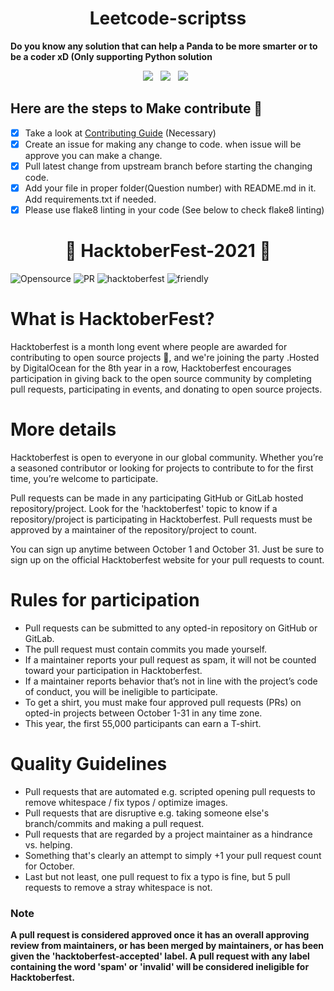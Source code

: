 <h1 align=center> Leetcode-scriptss </h1>

**Do you know any solution that can help a Panda to be more smarter or to be a coder xD (Only supporting Python solution**

<p align="center">
  <a href="#"><img src="https://forthebadge.com/images/badges/built-with-love.svg" /></a>&nbsp;&nbsp;
  <a href="#"><img src="https://forthebadge.com/images/badges/made-with-python.svg" /></a>&nbsp;&nbsp;
  <a href="#"><img src="https://forthebadge.com/images/badges/built-by-developers.svg" /></a>&nbsp;&nbsp;
</p>

## Here are the steps to Make contribute 👣
- [x] Take a look at [Contributing Guide](https://github.com/python-geeks/Leetcode-scripts/blob/main/CONTRIBUTING.md) (Necessary)
- [x] Create an issue for making any change to code. when issue will be approve you can make a change.
- [x] Pull latest change from upstream branch before starting the changing code.
- [x] Add your file in proper folder(Question number) with README.md in it. Add requirements.txt if needed.
- [x] Please use flake8 linting in your code (See below to check flake8 linting)

<h1 align="center"> 🎃 HacktoberFest-2021 🎃</h1>

![Opensource](https://img.shields.io/badge/openSource-%E2%9D%A4-blue) ![PR](https://img.shields.io/badge/PRs-welcome-green) ![hacktoberfest](https://img.shields.io/badge/Hacktoberfest-2021-red) ![friendly](https://img.shields.io/badge/beginner-friendly-l)

# What is HacktoberFest?

Hacktoberfest is a month long event where people are awarded for contributing to open source projects 🙌, and we're joining the party .Hosted by DigitalOcean for the 8th year in a row, Hacktoberfest encourages participation in giving back to the open source community by completing pull requests, participating in events, and donating to open source projects.

# More details

Hacktoberfest is open to everyone in our global community. Whether you’re a seasoned contributor or looking for projects to contribute to for the first time, you’re welcome to participate.

Pull requests can be made in any participating GitHub or GitLab hosted repository/project. Look for the 'hacktoberfest' topic to know if a repository/project is participating in Hacktoberfest. Pull requests must be approved by a maintainer of the repository/project to count.

You can sign up anytime between October 1 and October 31. Just be sure to sign up on the official Hacktoberfest website for your pull requests to count.

# Rules for participation

* Pull requests can be submitted to any opted-in repository on GitHub or GitLab.
* The pull request must contain commits you made yourself.
* If a maintainer reports your pull request as spam, it will not be counted toward your participation in Hacktoberfest.
* If a maintainer reports behavior that’s not in line with the project’s code of conduct, you will be ineligible to participate.
* To get a shirt, you must make four approved pull requests (PRs) on opted-in projects between October 1-31 in any time zone.
* This year, the first 55,000 participants can earn a T-shirt.

# Quality Guidelines

* Pull requests that are automated e.g. scripted opening pull requests to remove whitespace / fix typos / optimize images.
* Pull requests that are disruptive e.g. taking someone else's branch/commits and making a pull request.
* Pull requests that are regarded by a project maintainer as a hindrance vs. helping.
* Something that's clearly an attempt to simply +1 your pull request count for October.
* Last but not least, one pull request to fix a typo is fine, but 5 pull requests to remove a stray whitespace is not.

### Note

**A pull request is considered approved once it has an overall approving review from maintainers, or has been merged by maintainers, or has been given the 'hacktoberfest-accepted' label. A pull request with any label containing the word 'spam' or 'invalid' will be considered ineligible for Hacktoberfest.**